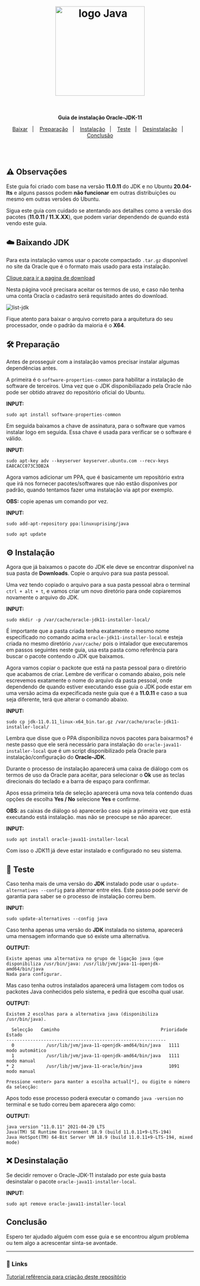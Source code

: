 <h1 align="center">
  <img src="https://user-images.githubusercontent.com/36782514/118198660-bb0f5300-b427-11eb-80a2-091c733366e1.png" alt="logo Java" width="240">
</h1>
<br>

<p align="center"><b>Guia de instalação Oracle-JDK-11</b></p>

<p  align="center">
  <a href="#Download">Baixar</a>&nbsp;&nbsp;&nbsp;|&nbsp;&nbsp;&nbsp;
  <a href="#Preparacao">Preparação</a>&nbsp;&nbsp;&nbsp;|&nbsp;&nbsp;&nbsp;
  <a href="#Instalacao">Instalação</a>&nbsp;&nbsp;&nbsp;|&nbsp;&nbsp;&nbsp;
  <a href="#-Teste">Teste</a>&nbsp;&nbsp;&nbsp;|&nbsp;&nbsp;&nbsp;
  <a href="#-Desinstalação">Desinstalação</a>&nbsp;&nbsp;&nbsp;|&nbsp;&nbsp;&nbsp;
  <a href="#Conclusão">Conclusão</a>
</p>

<br>
<br>

## ⚠️ Observações

Este guia foi criado com base na versão **11.0.11** do JDK e no Ubuntu **20.04-lts** e alguns passos podem **não funcionar** em outras distribuições ou mesmo em outras versões do Ubuntu.

Sigua este guia com cuidado se atentando aos detalhes como a versão dos pacotes (**11.0.11 / 11.X.XX**), que podem variar dependendo de quando está vendo este guia.

<div id="Download" />

## ☁️ Baixando JDK
Para esta instalação vamos usar o pacote compactado ``.tar.gz`` disponível no site da Oracle que é o formato mais usado para esta instalação.

[Clique para ir a pagina de download](https://www.oracle.com/java/technologies/javase-jdk11-downloads.html)

Nesta página você precisara aceitar os termos de uso, e caso não tenha uma conta Oracla o cadastro será requisitado antes do download.

![list-jdk](https://user-images.githubusercontent.com/36782514/118189336-03bf1000-b418-11eb-9f71-b575c604e9e6.JPG)

Fique atento para baixar o arquivo correto para a arquitetura do seu processador, onde o padrão da maioria é o **X64**.

<div id="Preparacao" />

## 🛠️ Preparação

Antes de prosseguir com a instalação vamos precisar instalar algumas dependências antes.

A primeira é o ``software-properties-common`` para habilitar a instalação de software de terceiros. Uma vez que o JDK disponibiliazado pela Oracle não pode ser obtido atravez do repositório oficial do Ubuntu.

**INPUT:**
```
sudo apt install software-properties-common
```

Em seguida baixamos a chave de assinatura, para o software que vamos instalar logo em seguida. Essa chave é usada para verificar se o software é válido.

**INPUT:**
```
sudo apt-key adv --keyserver keyserver.ubuntu.com --recv-keys EA8CACC073C3DB2A
```

Agora vamos adicionar um PPA, que é basicamente um repositório extra que irá nos fornecer pacotes/softwares que não estão disponíves por padrão, quando tentamos fazer uma instalação via apt por exemplo.

**OBS:** copie apenas um comando por vez.

**INPUT:**
```
sudo add-apt-repository ppa:linuxuprising/java

sudo apt update
```

<div id="Instalacao" />

## ⚙️ Instalação
Agora que já baixamos o pacote do JDK ele deve se encontrar disponível na sua pasta de **Downloads**. Copie o arquivo para sua pasta pessoal.

Uma vez tendo copiado o arquivo para a sua pasta pessoal abra o terminal ``ctrl + alt + t``, e vamos criar um novo diretório para onde copiaremos novamente o arquivo do JDK.

**INPUT:**
```
sudo mkdir -p /var/cache/oracle-jdk11-installer-local/
```

É importante que a pasta criada tenha exatamente o mesmo nome especificado no comando acima ``oracle-jdk11-installer-local`` e esteja criada no mesmo diretório ``/var/cache/`` pois o intalador que executaremos em passos seguintes neste guia, usa esta pasta como referência para buscar o pacote contendo o JDK que baixamos.

Agora vamos copiar o packote que está na pasta pessoal para o diretório que acabamos de criar. Lembre de verificar o comando abaixo, pois nele escrevemos exatamente o nome do arquivo da pasta pessoal, onde dependendo de quando estiver executando esse guia o JDK pode estar em uma versão acima da expecificada neste guia que é a **11.0.11** e caso a sua seja diferente, terá que alterar o comando abaixo.

**INPUT:**
```
sudo cp jdk-11.0.11_linux-x64_bin.tar.gz /var/cache/oracle-jdk11-installer-local/
```

Lembra que disse que o PPA disponibiliza novos pacotes para baixarmos? é neste passo que ele será necessário para instalação do ```oracle-java11-installer-local``` que é um script disponibilizado pela Oracle para instalação/configuração do **Oracle-JDK**.

Durante o processo de instalação aparecerá uma caixa de diálogo com os termos de uso da Oracle para aceitar, para selecionar o **Ok** use as teclas direcionais do teclado e a barra de espaço para confirmar. 

Apos essa primeira tela de seleção aparecerá uma nova tela contendo duas opções de escolha **Yes / No** selecione **Yes** e confirme.

**OBS**: as caixas de diálogo só aparecerão caso seja a primeira vez que está executando está instalação. mas não se preocupe se não aparecer.

**INPUT:**
```
sudo apt install oracle-java11-installer-local
```

Com isso o JDK11 já deve estar instalado e configurado no seu sistema.

## 🧪 Teste
Caso tenha mais de uma versão do **JDK** instalado pode usar o ``update-alternatives --config`` para alternar entre eles. Este passo pode servir de garantia para saber se o processo de instalação correu bem.

**INPUT:**
```
sudo update-alternatives --config java
```

Caso tenha apenas uma versão do **JDK** instalada no sistema, aparecerá uma mensagem informando que só existe uma alternativa.

**OUTPUT:**
```
Existe apenas uma alternativa no grupo de ligação java (que disponibiliza /usr/bin/java: /usr/lib/jvm/java-11-openjdk-amd64/bin/java
Nada para configurar.
```

Mas caso tenha outros instalados aparecerá uma listagem com todos os packotes Java conhecidos pelo sistema, e pedirá que escolha qual usar.

**OUTPUT:**
```
Existem 2 escolhas para a alternativa java (disponibiliza /usr/bin/java).

  Selecção   Caminho                                      Prioridade Estado
------------------------------------------------------------
  0            /usr/lib/jvm/java-11-openjdk-amd64/bin/java   1111      modo automático
  1            /usr/lib/jvm/java-11-openjdk-amd64/bin/java   1111      modo manual
* 2            /usr/lib/jvm/java-11-oracle/bin/java          1091      modo manual

Pressione <enter> para manter a escolha actual[*], ou digite o número da selecção:
```

Apos todo esse processo poderá executar o comando ``java -version`` no terminal e se tudo correu bem aparecera algo como:

**OUTPUT:**
```
java version "11.0.11" 2021-04-20 LTS
Java(TM) SE Runtime Environment 18.9 (build 11.0.11+9-LTS-194)
Java HotSpot(TM) 64-Bit Server VM 18.9 (build 11.0.11+9-LTS-194, mixed mode)
```

## ❌ Desinstalação
Se decidir remover o Oracle-JDK-11 instalado por este guia basta desinstalar o pacote ``oracle-java11-installer-local``.

**INPUT:**
```
sudo apt remove oracle-java11-installer-local
```

## Conclusão
Espero ter ajudado alguém com esse guia e se encontrou algum problema ou tem algo a acrescentar sinta-se avontade.

<hr />

### 🔗 Links
[Tutorial refêrencia para criação deste repositório](https://www.digitalocean.com/community/tutorials/how-to-install-java-with-apt-on-ubuntu-20-04)

